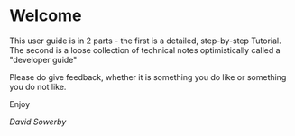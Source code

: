 # Welcome

This user guide is in 2 parts - the first is a detailed, step-by-step Tutorial.   The second is a loose collection of technical notes optimistically called a "developer guide"

Please do give feedback, whether it is something you do like or something you do not like.

Enjoy

_David Sowerby_

